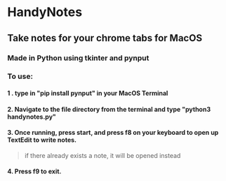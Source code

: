# HandyNotes
## Take notes for your chrome tabs for MacOS
### Made in Python using tkinter and pynput

### To use:
#### 1 . type in "pip install pynput" in your MacOS Terminal
#### 2. Navigate to the file directory from the terminal and type "python3 handynotes.py"
#### 3. Once running, press start, and press f8 on your keyboard to open up TextEdit to write notes.
> if there already exists a note, it will be opened instead
#### 4. Press f9 to exit.
 
